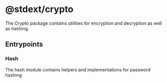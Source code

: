 # @stdext/crypto

The Crypto package contains utilities for encryption and decryption as well as
hashing.

## Entrypoints

### Hash

The hash module contains helpers and implementations for password hashing
